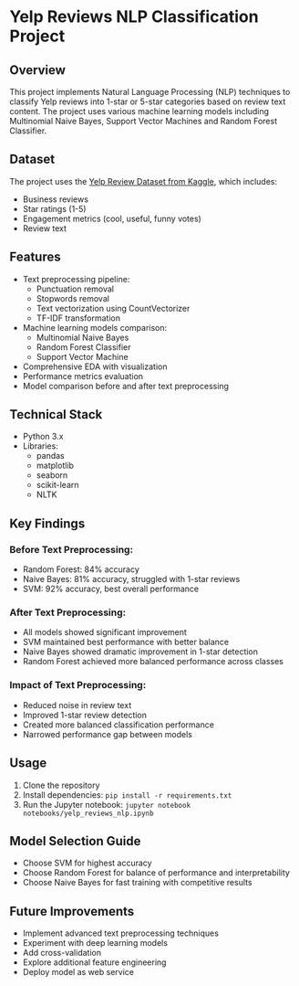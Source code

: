 # Yelp Reviews NLP Classification Project

## Overview
This project implements Natural Language Processing (NLP) techniques to classify Yelp reviews into 1-star or 5-star categories based on review text content. The project uses various machine learning models including Multinomial Naive Bayes, Support Vector Machines and Random Forest Classifier.

## Dataset
The project uses the [Yelp Review Dataset from Kaggle](https://www.kaggle.com/c/yelp-recsys-2013), which includes:
- Business reviews
- Star ratings (1-5)
- Engagement metrics (cool, useful, funny votes)
- Review text

## Features
- Text preprocessing pipeline:
  - Punctuation removal
  - Stopwords removal
  - Text vectorization using CountVectorizer
  - TF-IDF transformation
- Machine learning models comparison:
  - Multinomial Naive Bayes
  - Random Forest Classifier
  - Support Vector Machine
- Comprehensive EDA with visualization
- Performance metrics evaluation
- Model comparison before and after text preprocessing

## Technical Stack
- Python 3.x
- Libraries:
  - pandas
  - matplotlib
  - seaborn
  - scikit-learn
  - NLTK

## Key Findings
### Before Text Preprocessing:
- Random Forest: 84% accuracy
- Naive Bayes: 81% accuracy, struggled with 1-star reviews
- SVM: 92% accuracy, best overall performance

### After Text Preprocessing:
- All models showed significant improvement
- SVM maintained best performance with better balance
- Naive Bayes showed dramatic improvement in 1-star detection
- Random Forest achieved more balanced performance across classes

### Impact of Text Preprocessing:
- Reduced noise in review text
- Improved 1-star review detection
- Created more balanced classification performance
- Narrowed performance gap between models

## Usage
1. Clone the repository
2. Install dependencies: `pip install -r requirements.txt`
3. Run the Jupyter notebook: `jupyter notebook notebooks/yelp_reviews_nlp.ipynb`

## Model Selection Guide
- Choose SVM for highest accuracy
- Choose Random Forest for balance of performance and interpretability
- Choose Naive Bayes for fast training with competitive results

## Future Improvements
- Implement advanced text preprocessing techniques
- Experiment with deep learning models
- Add cross-validation
- Explore additional feature engineering
- Deploy model as web service